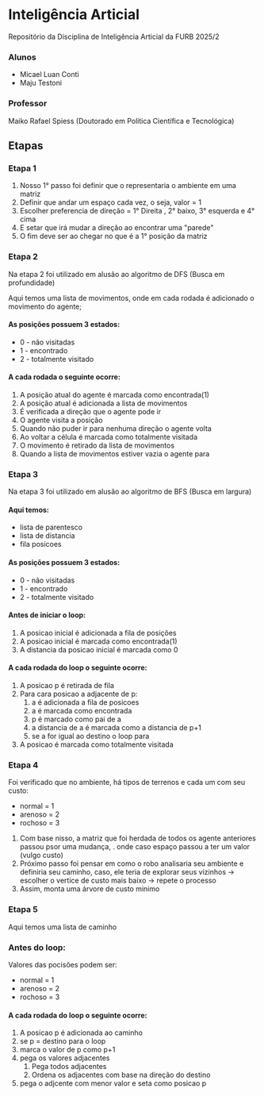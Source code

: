# Inteligência Articial 

Repositório da Disciplina de Inteligência Articial da FURB 2025/2

### Alunos
- Micael Luan Conti
- Maju Testoni

### Professor
Maiko Rafael Spiess (Doutorado em Política Científica e Tecnológica)

## Etapas

### Etapa 1
1. Nosso 1° passo foi definir que o representaria o ambiente em uma matriz
2. Definir que andar um espaço cada vez, o seja, valor = 1
3. Escolher preferencia de direção = 1° Direita , 2° baixo, 3° esquerda e 4° cima
4. E setar que irá mudar a direção ao encontrar uma "parede" 
5. O fim deve ser ao chegar no que é a 1° posição da matriz

### Etapa 2
Na etapa 2 foi utilizado em alusão ao algoritmo de DFS (Busca em profundidade)

Aqui temos uma lista de movimentos, onde em cada rodada é adicionado o movimento do agente;

#### As posições possuem 3 estados:
- 0 - não visitadas
- 1 - encontrado
- 2 - totalmente visitado 

#### A cada rodada o seguinte ocorre:

1. A posição atual do agente é marcada como encontrada(1)
2. A posição atual é adicionada a lista de movimentos
3. É verificada a direção que o agente pode ir
4. O agente visita a posição
5. Quando não puder ir para nenhuma direção o agente volta
6. Ao voltar a célula é marcada como totalmente visitada
7. O movimento é retirado da lista de movimentos
8. Quando a lista de movimentos estiver vazia o agente para

### Etapa 3
Na etapa 3 foi utilizado em alusão ao algoritmo de BFS (Busca em largura) 

#### Aqui temos: 
- lista de parentesco
- lista de distancia
- fila posicoes

#### As posições possuem 3 estados:
- 0 - não visitadas
- 1 - encontrado
- 2 - totalmente visitado 

#### Antes de iniciar o loop:
1. A posicao inicial é adicionada a fila de posições
2. A posicao inicial é marcada como encontrada(1)
3. A distancia da posicao inicial é marcada como 0

#### A cada rodada do loop o seguinte ocorre:
1. A posicao p é retirada de fila
2. Para cara posicao a adjacente de p:
    1. a é adicionada a fila de posicoes
    2. a é marcada como encontrada
    3. p é marcado como pai de a
    4. a distancia de a é marcada como a distancia de p+1
    5. se a for igual ao destino o loop para
3. A posicao é marcada como totalmente visitada

### Etapa 4

 Foi verificado que no ambiente, há tipos de terrenos e cada um com seu custo:
 - normal = 1
 - arenoso = 2
 - rochoso = 3
 1. Com base nisso, a matriz que foi herdada de todos os agente anteriores passou psor uma mudança, . onde caso espaço passou a ter um valor (vulgo custo)
 2. Próximo passo foi pensar em como o robo analisaria seu ambiente e definiria seu caminho, caso, ele teria de explorar seus vizinhos -> escolher o vertice de custo mais baixo -> repete o processo
 3. Assim, monta uma árvore de custo minimo

### Etapa 5

Aqui temos uma lista de caminho

### Antes do loop:
Valores das pocisões podem ser:
 - normal = 1
 - arenoso = 2
 - rochoso = 3

#### A cada rodada do loop o seguinte ocorre:
1. A posicao p é adicionada ao caminho
2. se p = destino para o loop
3. marca o valor de p como p+1
4. pega os valores adjacentes
    1. Pega todos adjacentes
    2. Ordena os adjacentes com base na direção do destino
5. pega o adjcente com menor valor e seta como posicao p

